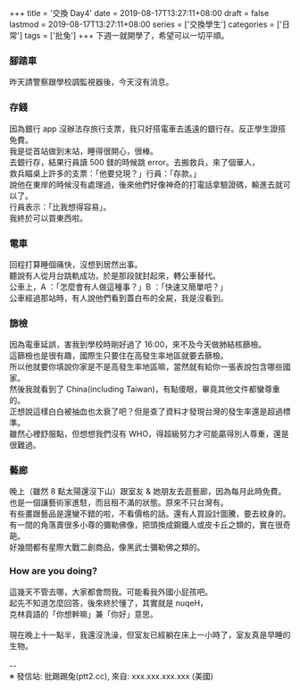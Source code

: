 +++
title = '交換 Day4'
date = 2019-08-17T13:27:11+08:00
draft = false
lastmod = 2019-08-17T13:27:11+08:00
series = ['交換學生']
categories = ['日常']
tags = ['批兔']
+++
下週一就開學了，希望可以一切平順。
### 腳踏車
昨天請警察跟學校調監視器後，今天沒有消息。
### 存錢
因為銀行 app 沒辦法存旅行支票，我只好搭電車去遙遠的銀行存。反正學生證搭免費。<br>
我是從首站做到末站，睡得很開心，很棒。<br>
去銀行存，結果行員讀 500 鎂的時候跳 error。去搬救兵，來了個華人，<br>
救兵瞄桌上許多的支票：「他要兌現？」行員：「存款。」<br>
說他在東岸的時候沒有處理過，後來他們好像神奇的打電話拿驗證碼，輸進去就可以了。<br>
行員表示：「比我想得容易」。<br>
我終於可以買東西啦。
### 電車
回程打算睡個痛快，沒想到居然出事。<br>
聽說有人從月台跳軌成功，於是那段就封起來，轉公車替代。<br>
公車上，A ：「怎麼會有人做這種事？」B ：「快速又簡單吧？」<br>
公車經過那站時，有人說他們看到蓋白布的全屍，我是沒看到。<br>
### 篩檢
因為電車延誤，害我到學校時剛好過了 16:00，來不及今天做肺結核篩檢。<br>
這篩檢也是很有趣，國際生只要住在高發生率地區就要去篩檢。<br>
所以他就要你填說你家是不是高發生率地區嘛，當然就有給你一張表說包含哪些國家。<br>
然後我就看到了 China(including Taiwan)，有點傻眼，畢竟其他文件都蠻尊重的。<br>
正想說這樣白白被抽血也太衰了吧？但是查了資料才發現台灣的發生率還是超過標準。<br>
雖然心裡舒服點，但想想我們沒有 WHO，得超級努力才可能贏得別人尊重，還是很難過。<br>
### 藝廊
晚上（雖然 8 點太陽還沒下山）跟室友 & 她朋友去逛藝廊，因為每月此時免費。<br>
也是一個讓藝術家進駐，而且租不滿的狀態。原來不只台灣有。<br>
有些畫跟藝品是還蠻不錯的啦，不看價格的話。還有人買設計圖騰，要去紋身的。<br>
有一間的角落賣很多小尊的彌勒佛像，把頭換成鋼鐵人或皮卡丘之類的，實在很奇葩。<br>
好幾間都有星際大戰二創商品，像黑武士彌勒佛之類的。
### How are you doing?
這幾天不管去哪，大家都會問我。可能看我外國小屁孩吧。<br>
起先不知道怎麼回答，後來終於懂了，其實就是 nuqeH，<br>
克林貢語的「你想幹嘛」兼「你好」意思。<br>
<br>
現在晚上十一點半，我還沒洗澡，但室友已經躺在床上一小時了，室友真是早睡的生物。<br>
<br>
--<br>
※ 發信站: 批踢踢兔(ptt2.cc), 來自: xxx.xxx.xxx.xxx (美國)<br>
